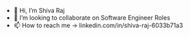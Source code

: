- 👋 Hi, I’m Shiva Raj
- 💞️ I’m looking to collaborate on Software Engineer Roles
- 📫 How to reach me -> linkedin.com/in/shiva-raj-6033b71a3

<!---
ShivaRaj5/ShivaRaj5 is a ✨ special ✨ repository because its `README.md` (this file) appears on your GitHub profile.
You can click the Preview link to take a look at your changes.
--->

